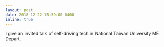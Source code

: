 ```yaml
---
layout: post
date: 2018-12-22 15:59:00-0400
inline: true
---
```


I give an invited talk of self-driving tech in National Taiwan University ME Depart.
